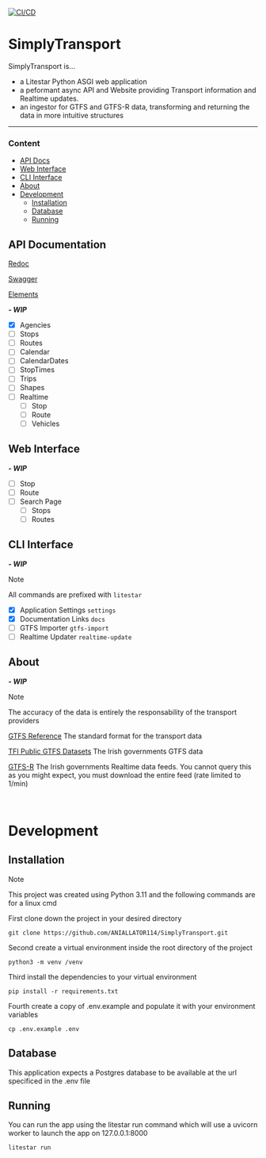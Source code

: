 [![CI/CD](https://github.com/ANIALLATOR114/SimplyTransport/actions/workflows/tests_on_merge_main.yaml/badge.svg?branch=main)](https://github.com/ANIALLATOR114/SimplyTransport/actions/workflows/tests_on_merge_main.yaml)

# SimplyTransport

SimplyTransport is...

- a Litestar Python ASGI web application
- a peformant async API and Website providing Transport information and Realtime updates.
- an ingestor for GTFS and GTFS-R data, transforming and returning the data in more intuitive structures
<hr>

### Content

- [API Docs](#api-documentation)
- [Web Interface](#web-interface)
- [CLI Interface](#cli-interface)
- [About](#about)
- [Development](#development)
  - [Installation](#installation)
  - [Database](#database)
  - [Running](#running)

## API Documentation

[Redoc](schema/redoc)

[Swagger](schema/swagger)

[Elements](schema/elements)

_**- WIP**_

- [x] Agencies
- [ ] Stops
- [ ] Routes
- [ ] Calendar
- [ ] CalendarDates
- [ ] StopTimes
- [ ] Trips
- [ ] Shapes
- [ ] Realtime
  - [ ] Stop
  - [ ] Route
  - [ ] Vehicles

## Web Interface

_**- WIP**_

- [ ] Stop
- [ ] Route
- [ ] Search Page
  - [ ] Stops
  - [ ] Routes

## CLI Interface

_**- WIP**_

> [!NOTE]
> All commands are prefixed with `litestar`

- [x] Application Settings `settings`
- [x] Documentation Links `docs`
- [ ] GTFS Importer `gtfs-import`
- [ ] Realtime Updater `realtime-update`

## About

_**- WIP**_

> [!NOTE]
> The accuracy of the data is entirely the responsability of the transport providers

[GTFS Reference](https://gtfs.org/schedule/) The standard format for the transport data

[TFI Public GTFS Datasets](https://www.transportforireland.ie/transitData/PT_Data.html) The Irish governments GTFS data

[GTFS-R](https://developer.nationaltransport.ie/apis) The Irish governments Realtime data feeds. You cannot query this as you might expect, you must download the entire feed (rate limited to 1/min)

<br>

# Development

## Installation

> [!NOTE]
> This project was created using Python 3.11 and the following commands are for a linux cmd

First clone down the project in your desired directory

```
git clone https://github.com/ANIALLATOR114/SimplyTransport.git
```

Second create a virtual environment inside the root directory of the project

```
python3 -m venv /venv
```

Third install the dependencies to your virtual environment

```
pip install -r requirements.txt
```

Fourth create a copy of .env.example and populate it with your environment variables

```
cp .env.example .env
```

## Database

This application expects a Postgres database to be available at the url specificed in the .env file

## Running

You can run the app using the litestar run command which will use a uvicorn worker to launch the app on 127.0.0.1:8000

```
litestar run
```
